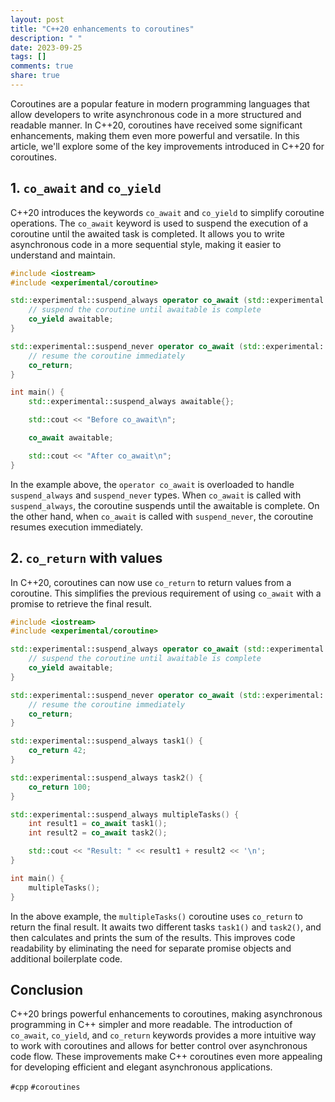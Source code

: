```yaml
---
layout: post
title: "C++20 enhancements to coroutines"
description: " "
date: 2023-09-25
tags: []
comments: true
share: true
---
```


Coroutines are a popular feature in modern programming languages that allow developers to write asynchronous code in a more structured and readable manner. In C++20, coroutines have received some significant enhancements, making them even more powerful and versatile. In this article, we'll explore some of the key improvements introduced in C++20 for coroutines.

## 1. `co_await` and `co_yield`

C++20 introduces the keywords `co_await` and `co_yield` to simplify coroutine operations. The `co_await` keyword is used to suspend the execution of a coroutine until the awaited task is completed. It allows you to write asynchronous code in a more sequential style, making it easier to understand and maintain.

```cpp
#include <iostream>
#include <experimental/coroutine>

std::experimental::suspend_always operator co_await (std::experimental::suspend_always awaitable) noexcept {
    // suspend the coroutine until awaitable is complete
    co_yield awaitable;
}

std::experimental::suspend_never operator co_await (std::experimental::suspend_never awaitable) noexcept {
    // resume the coroutine immediately
    co_return;
}

int main() {
    std::experimental::suspend_always awaitable{};

    std::cout << "Before co_await\n";

    co_await awaitable;

    std::cout << "After co_await\n";
}
```

In the example above, the `operator co_await` is overloaded to handle `suspend_always` and `suspend_never` types. When `co_await` is called with `suspend_always`, the coroutine suspends until the awaitable is complete. On the other hand, when `co_await` is called with `suspend_never`, the coroutine resumes execution immediately.

## 2. `co_return` with values

In C++20, coroutines can now use `co_return` to return values from a coroutine. This simplifies the previous requirement of using `co_await` with a promise to retrieve the final result.

```cpp
#include <iostream>
#include <experimental/coroutine>

std::experimental::suspend_always operator co_await (std::experimental::suspend_always awaitable) noexcept {
    // suspend the coroutine until awaitable is complete
    co_yield awaitable;
}

std::experimental::suspend_never operator co_await (std::experimental::suspend_never awaitable) noexcept {
    // resume the coroutine immediately
    co_return;
}

std::experimental::suspend_always task1() {
    co_return 42;
}

std::experimental::suspend_always task2() {
    co_return 100;
}

std::experimental::suspend_always multipleTasks() {
    int result1 = co_await task1();
    int result2 = co_await task2();

    std::cout << "Result: " << result1 + result2 << '\n';
}

int main() {
    multipleTasks();
}
```

In the above example, the `multipleTasks()` coroutine uses `co_return` to return the final result. It awaits two different tasks `task1()` and `task2()`, and then calculates and prints the sum of the results. This improves code readability by eliminating the need for separate promise objects and additional boilerplate code.

## Conclusion

C++20 brings powerful enhancements to coroutines, making asynchronous programming in C++ simpler and more readable. The introduction of `co_await`, `co_yield`, and `co_return` keywords provides a more intuitive way to work with coroutines and allows for better control over asynchronous code flow. These improvements make C++ coroutines even more appealing for developing efficient and elegant asynchronous applications.

`#cpp` `#coroutines`